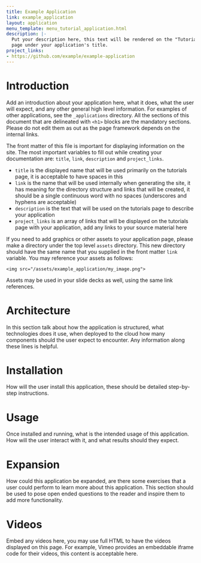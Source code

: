 ```yaml
---
title: Example Application
link: example_application
layout: application
menu_template: menu_tutorial_application.html
description: |-
  Put your description here, this text will be rendered on the "Tutorials"
  page under your application's title.
project_links:
- https://github.com/example/example-application
---
```


<h1 id="introduction">Introduction</h1>

Add an introduction about your application here, what it does, what the
user will expect, and any other general high level information. For examples
of other applications, see the `_applications` directory. All the sections
of this document that are delineated with `<h1>` blocks are the mandatory
sections. Please do not edit them as out as the page framework depends on
the internal links.

The front matter of this file is important for displaying information on
the site. The most important variables to fill out while creating your
documentation are: `title`, `link`, `description` and `project_links`.

* `title` is the displayed name that will be used primarily on the tutorials
  page, it is acceptable to have spaces in this
* `link` is the name that will be used internally when generating the site,
  it has meaning for the directory structure and links that will be created,
  it should be a single continuous word with no spaces (underscores and
  hyphens are acceptable)
* `description` is the text that will be used on the tutorials page to
  describe your application
* `project_links` is an array of links that will be displayed on the tutorials
  page with your application, add any links to your source material here

If you need to add graphics or other assets to your application page, please
make a directory under the top level `assets` directory. This new directory
should have the same name that you supplied in the front matter `link`
variable. You may reference your assets as follows:

```
<img src="/assets/example_application/my_image.png">
```

Assets may be used in your slide decks as well, using the same link
references.

<h1 id="architecture">Architecture</h1>

In this section talk about how the application is structured, what
technologies does it use, when deployed to the cloud how many components
should the user expect to encounter. Any information along these lines is
helpful.

<h1 id="installation">Installation</h1>

How will the user install this application, these should be detailed
step-by-step instructions.

<h1 id="usage">Usage</h1>

Once installed and running, what is the intended usage of this application.
How will the user interact with it, and what results should they expect.

<h1 id="expansion">Expansion</h1>

How could this application be expanded, are there some exercises that a user
could perform to learn more about this application. This section should be
used to pose open ended questions to the reader and inspire them to add more
functionality.

<h1 id="videos">Videos</h1>

Embed any videos here, you may use full HTML to have the videos displayed on
this page. For example, Vimeo provides an embeddable iframe code for their
videos, this content is acceptable here.
